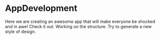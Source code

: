 # AppDevelopment
Here we are creating an awesome app that will make everyone be shocked and in awe! 
Check it out.
Working on the structure.
Try to generate a new style of design.
